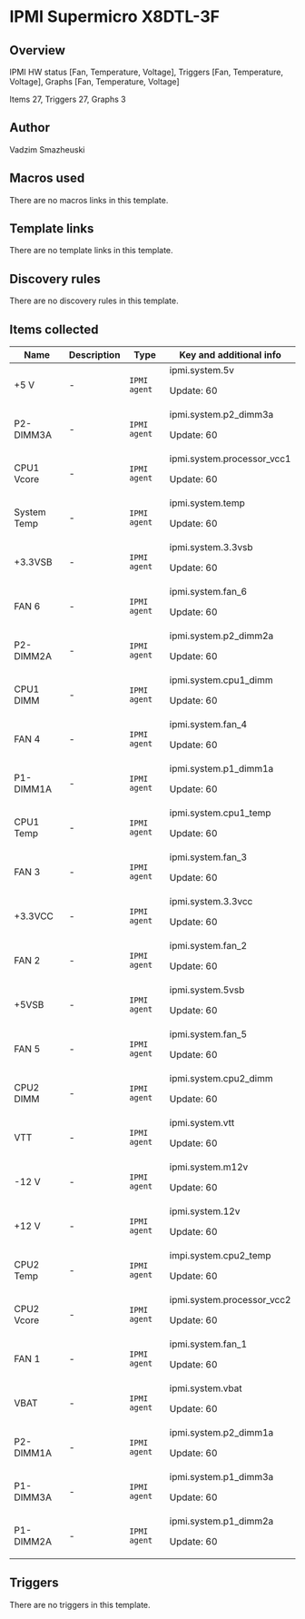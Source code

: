 # IPMI Supermicro X8DTL-3F

## Overview

IPMI HW status [Fan, Temperature, Voltage], Triggers [Fan, Temperature, Voltage], Graphs [Fan, Temperature, Voltage]


Items 27, Triggers 27, Graphs 3



## Author

Vadzim Smazheuski

## Macros used

There are no macros links in this template.

## Template links

There are no template links in this template.

## Discovery rules

There are no discovery rules in this template.

## Items collected

|Name|Description|Type|Key and additional info|
|----|-----------|----|----|
|+5 V|<p>-</p>|`IPMI agent`|ipmi.system.5v<p>Update: 60</p>|
|P2-DIMM3A|<p>-</p>|`IPMI agent`|ipmi.system.p2_dimm3a<p>Update: 60</p>|
|CPU1 Vcore|<p>-</p>|`IPMI agent`|ipmi.system.processor_vcc1<p>Update: 60</p>|
|System Temp|<p>-</p>|`IPMI agent`|ipmi.system.temp<p>Update: 60</p>|
|+3.3VSB|<p>-</p>|`IPMI agent`|ipmi.system.3.3vsb<p>Update: 60</p>|
|FAN 6|<p>-</p>|`IPMI agent`|ipmi.system.fan_6<p>Update: 60</p>|
|P2-DIMM2A|<p>-</p>|`IPMI agent`|ipmi.system.p2_dimm2a<p>Update: 60</p>|
|CPU1 DIMM|<p>-</p>|`IPMI agent`|ipmi.system.cpu1_dimm<p>Update: 60</p>|
|FAN 4|<p>-</p>|`IPMI agent`|ipmi.system.fan_4<p>Update: 60</p>|
|P1-DIMM1A|<p>-</p>|`IPMI agent`|ipmi.system.p1_dimm1a<p>Update: 60</p>|
|CPU1 Temp|<p>-</p>|`IPMI agent`|ipmi.system.cpu1_temp<p>Update: 60</p>|
|FAN 3|<p>-</p>|`IPMI agent`|ipmi.system.fan_3<p>Update: 60</p>|
|+3.3VCC|<p>-</p>|`IPMI agent`|ipmi.system.3.3vcc<p>Update: 60</p>|
|FAN 2|<p>-</p>|`IPMI agent`|ipmi.system.fan_2<p>Update: 60</p>|
|+5VSB|<p>-</p>|`IPMI agent`|ipmi.system.5vsb<p>Update: 60</p>|
|FAN 5|<p>-</p>|`IPMI agent`|ipmi.system.fan_5<p>Update: 60</p>|
|CPU2 DIMM|<p>-</p>|`IPMI agent`|ipmi.system.cpu2_dimm<p>Update: 60</p>|
|VTT|<p>-</p>|`IPMI agent`|ipmi.system.vtt<p>Update: 60</p>|
|-12 V|<p>-</p>|`IPMI agent`|ipmi.system.m12v<p>Update: 60</p>|
|+12 V|<p>-</p>|`IPMI agent`|ipmi.system.12v<p>Update: 60</p>|
|CPU2 Temp|<p>-</p>|`IPMI agent`|impi.system.cpu2_temp<p>Update: 60</p>|
|CPU2 Vcore|<p>-</p>|`IPMI agent`|ipmi.system.processor_vcc2<p>Update: 60</p>|
|FAN 1|<p>-</p>|`IPMI agent`|ipmi.system.fan_1<p>Update: 60</p>|
|VBAT|<p>-</p>|`IPMI agent`|ipmi.system.vbat<p>Update: 60</p>|
|P2-DIMM1A|<p>-</p>|`IPMI agent`|ipmi.system.p2_dimm1a<p>Update: 60</p>|
|P1-DIMM3A|<p>-</p>|`IPMI agent`|ipmi.system.p1_dimm3a<p>Update: 60</p>|
|P1-DIMM2A|<p>-</p>|`IPMI agent`|ipmi.system.p1_dimm2a<p>Update: 60</p>|
## Triggers

There are no triggers in this template.

